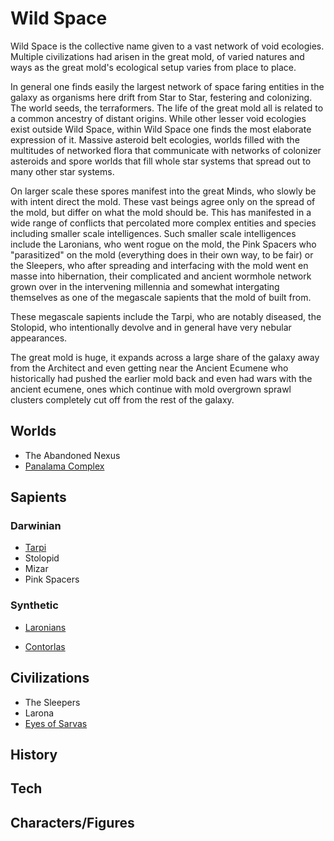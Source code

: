 # Wild Space

 Wild Space is the collective name given to a vast network of void ecologies.  Multiple civilizations had arisen in the great mold, of varied natures and ways as the great mold's ecological setup varies from place to place.

In general one finds easily the largest network of space faring entities in the galaxy as organisms here drift from Star to Star, festering and colonizing.  The world seeds, the terraformers.  The life of the great mold all is related to a common ancestry of distant origins.  While other lesser void ecologies exist outside Wild Space, within Wild Space one finds the most elaborate expression of it.  Massive asteroid belt ecologies, worlds filled with the multitudes of networked flora that communicate with networks of colonizer asteroids and spore worlds that fill whole star systems that spread out to many other star systems.  

On larger scale these spores manifest into the great Minds, who slowly be with intent direct the mold.  These vast beings agree only on the spread of the mold, but differ on what the mold should be.  This has manifested in a wide range of conflicts that percolated more complex entities and species including smaller scale intelligences.  Such smaller scale intelligences include the Laronians, who went rogue on the mold, the Pink Spacers who "parasitized" on the mold (everything does in their own way, to be fair) or the Sleepers, who after spreading and interfacing with the mold went en masse into hibernation, their complicated and ancient wormhole network grown over in the intervening millennia and somewhat intergating themselves as one of the megascale sapients that the mold of built from.  

These megascale sapients include the Tarpi, who are notably diseased, the Stolopid, who intentionally devolve and in general have very nebular appearances.

The great mold is huge, it expands across a large share of the galaxy away from the Architect and even getting near the Ancient Ecumene who historically had pushed the earlier mold back and even had wars with the ancient ecumene, ones which continue with mold overgrown sprawl clusters completely cut off from the rest of the galaxy.  

## Worlds
- The Abandoned Nexus
- [Panalama Complex](/Stellar_Abyss_Setting_Bible/1_Worlds_Systems/Panalama.md)

## Sapients

### Darwinian
- [Tarpi](/Stellar_Abyss_Setting_Bible/2_Sapients/Tarpi.md)
- Stolopid
- Mizar
- Pink Spacers

### Synthetic
- [Laronians](/Stellar_Abyss_Setting_Bible/2_Sapients/Larona.md)

- [Contorlas](/Stellar_Abyss_Setting_Bible/2_Sapients/Contorlos.md)

## Civilizations
- The Sleepers
- Larona
- [Eyes of Sarvas](/Stellar_Abyss_Setting_Bible/2_Sapients/Eyes_Of_Sarvas.md)

## History

## Tech

## Characters/Figures
